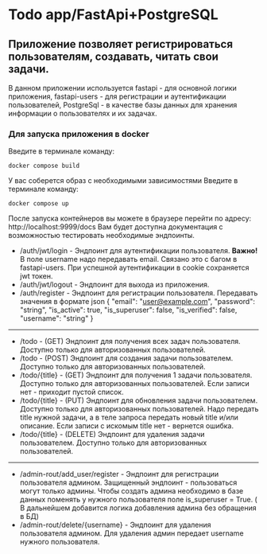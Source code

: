 # Todo app/FastApi+PostgreSQL

## Приложение позволяет регистрироваться пользователям, создавать, читать свои задачи.
В данном приложении используется fastapi - для основной логики приложения, fastapi-users - для регистрации и аутентификации пользователей, PostgreSql - в качестве базы данных для хранения информации о пользователях и их задачах.


### Для запуска приложения в docker 

Введите в терминале команду:

`docker compose build`

У вас соберется образ с необходимыми зависимостями
Введите в терминале команду:

`docker compose up`

После запуска контейнеров вы можете в браузере перейти по адресу: http://localhost:9999/docs
Вам будет доступна документация с возможностью тестировать необходимые эндпоинты.

- /auth/jwt/login - Эндпоинт для аутентификации пользователя. **Важно!** В поле username надо передавать email. Связано это с багом в fastapi-users. При успешной аутентификации в cookie сохраняется jwt токен.
- /auth/jwt/logout - Эндпоинт для выхода из приложения.
- /auth/register - Эндпоинт для регистрации пользователя. Передавать значения в формате json
{
  "email": "user@example.com",
  "password": "string",
  "is_active": true,
  "is_superuser": false,
  "is_verified": false,
  "username": "string"
}
---
- /todo - (GET) Эндпоинт для получения всех задач пользователя. Доступно только для авторизованных пользователей.
- /todo - (POST) Эндпоинт для создания задачи пользователем. Доступно только для авторизованных пользователей.
- /todo/{title} - (GET) Эндпоинт для получения 1 задачи пользователя. Доступно только для авторизованных пользователей. Если записи нет - приходит пустой список.
- /todo/{title} - (PUT) Эндпоинт для обновления задачи пользователем. Доступно только для авторизованных пользователей. Надо передать title нужной задачи, а в теле запроса передать новый title и/или описание. Если записи с искомым title нет - вернется ошибка.
- /todo/{title} - (DELETE) Эндпоинт для удаления задачи пользователем. Доступно только для авторизованных пользователей.
----
- /admin-rout/add_user/register - Эндпоинт для регистрации пользователя админом. Защищенный эндпоинт - пользоваться могут только админы. Чтобы создать админа необходимо в базе данных поменять у нужного пользователя поле is_superuser = True. ( В дальнейшем добавится логика добавления админа без обращения в БД)
- /admin-rout/delete/{username} - Эндпоинт для удаления пользователя админом. Для удаления админ передает username нужного пользователя.
